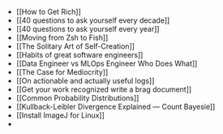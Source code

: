 - [[How to Get Rich]]
- [[40 questions to ask yourself every decade]]
- [[40 questions to ask yourself every year]]
- [[Moving from Zsh to Fish]]
- [[The Solitary Art of Self-Creation]]
- [[Habits of great software engineers]]
- [[Data Engineer vs MLOps Engineer Who Does What]]
- [[The Case for Mediocrity]]
- [[On actionable and actually useful logs]]
- [[Get your work recognized write a brag document]]
- [[Common Probability Distributions]]
- [[Kullback-Leibler Divergence Explained — Count Bayesie]]
- [[Install ImageJ for Linux]]
- 